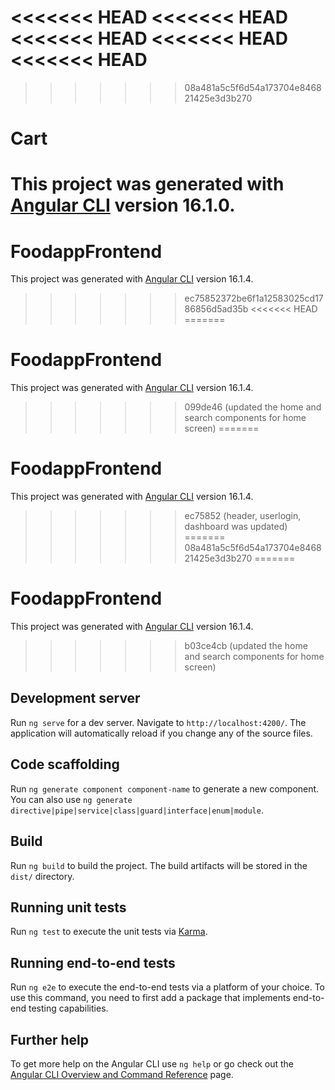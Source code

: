 <<<<<<< HEAD
<<<<<<< HEAD
<<<<<<< HEAD
<<<<<<< HEAD
<<<<<<< HEAD
=======
>>>>>>> 08a481a5c5f6d54a173704e846821425e3d3b270
# Cart

This project was generated with [Angular CLI](https://github.com/angular/angular-cli) version 16.1.0.
=======
# FoodappFrontend

This project was generated with [Angular CLI](https://github.com/angular/angular-cli) version 16.1.4.
>>>>>>> ec75852372be6f1a12583025cd1786856d5ad35b
<<<<<<< HEAD
=======
# FoodappFrontend

This project was generated with [Angular CLI](https://github.com/angular/angular-cli) version 16.1.4.
>>>>>>> 099de46 (updated the home and search components for home screen)
=======
# FoodappFrontend

This project was generated with [Angular CLI](https://github.com/angular/angular-cli) version 16.1.4.
>>>>>>> ec75852 (header, userlogin, dashboard was updated)
=======
>>>>>>> 08a481a5c5f6d54a173704e846821425e3d3b270
=======
# FoodappFrontend

This project was generated with [Angular CLI](https://github.com/angular/angular-cli) version 16.1.4.
>>>>>>> b03ce4cb (updated the home and search components for home screen)

## Development server

Run `ng serve` for a dev server. Navigate to `http://localhost:4200/`. The application will automatically reload if you change any of the source files.

## Code scaffolding

Run `ng generate component component-name` to generate a new component. You can also use `ng generate directive|pipe|service|class|guard|interface|enum|module`.

## Build

Run `ng build` to build the project. The build artifacts will be stored in the `dist/` directory.

## Running unit tests

Run `ng test` to execute the unit tests via [Karma](https://karma-runner.github.io).

## Running end-to-end tests

Run `ng e2e` to execute the end-to-end tests via a platform of your choice. To use this command, you need to first add a package that implements end-to-end testing capabilities.

## Further help

To get more help on the Angular CLI use `ng help` or go check out the [Angular CLI Overview and Command Reference](https://angular.io/cli) page.
